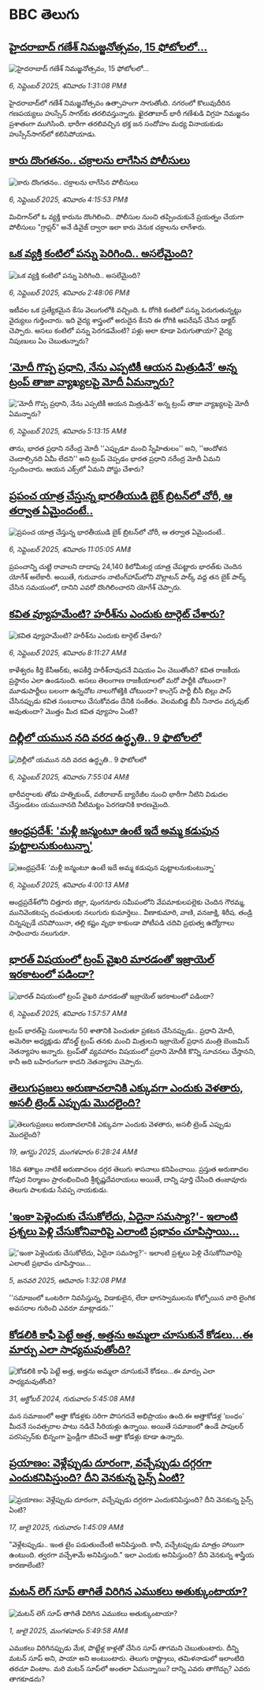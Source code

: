 # BBC తెలుగు## [హైదరాబాద్‌ గణేశ్ నిమజ్జనోత్సవం, 15 ఫోటోలలో...](https://www.bbc.com/telugu/articles/cx2p0mgzz7mo?at_medium=RSS&at_campaign=rss?at_campaign=githubrss)![హైదరాబాద్‌ గణేశ్ నిమజ్జనోత్సవం, 15 ఫోటోలలో...](https://ichef.bbci.co.uk/ace/ws/240/cpsprodpb/317a/live/d6ad4040-8b23-11f0-ab0b-373eee7fb9da.jpg)_6, సెప్టెంబర్ 2025, శనివారం 1:31:08 PMకి_హైదరాబాద్‌లో గణేశ్ నిమజ్జనోత్సవం ఉత్సాహంగా సాగుతోంది. నగరంలో కొలువుదీరిన గణపయ్యలు హుస్సేన్ సాగర్‌కు తరలివస్తున్నారు. ఖైరతాబాద్ భారీ గణేశుడి విగ్రహ నిమజ్జనం ప్రశాతంగా ముగిసింది. భారీగా తరలివచ్చిన భక్త జన సందోహం మధ్య వినాయకుడు హుస్సేన్‌సాగర్‌లో కలిసిపోయాడు.## [కారు దొంగతనం.. చక్రాలను లాగేసిన పోలీసులు](https://www.bbc.com/telugu/articles/c9v7pwmn322o?at_medium=RSS&at_campaign=rss?at_campaign=githubrss)![కారు దొంగతనం.. చక్రాలను లాగేసిన పోలీసులు](https://ichef.bbci.co.uk/ace/ws/240/cpsprodpb/09ff/live/e78e1da0-8b3a-11f0-9cf6-cbf3e73ce2b9.jpg)_6, సెప్టెంబర్ 2025, శనివారం 4:15:53 PMకి_మిచిగాన్‌లో ఓ వ్యక్తి కారును దొంగిలించి.. పోలీసుల నుంచి తప్పించుకునే ప్రయత్నం చేయగా పోలీసులు "గ్రాప్లర్" అనే డివైజ్ ద్వారా ఇలా కారు వెనుక చక్రాలను లాగేశారు.## [ఒక వ్యక్తి కంటిలో పన్ను పెరిగింది.. అసలేమైంది?](https://www.bbc.com/telugu/articles/c20zp79l0q5o?at_medium=RSS&at_campaign=rss?at_campaign=githubrss)![ఒక వ్యక్తి కంటిలో పన్ను పెరిగింది.. అసలేమైంది?](https://ichef.bbci.co.uk/ace/ws/240/cpsprodpb/cf7a/live/ce4aa400-8b2e-11f0-8abb-4d8cd1fe8125.jpg)_6, సెప్టెంబర్ 2025, శనివారం 2:48:06 PMకి_ఇటీవల ఒక ప్రత్యేకమైన కేసు వెలుగులోకి వచ్చింది. ఓ రోగికి కంటిలో పన్ను పెరుగుతున్నట్టు వైద్యులు గుర్తించారు. ఇది వైద్య శాస్త్రంలో అరుదైన కేసని ఈ రోగికి ఆపరేషన్ చేసిన డాక్టర్ చెప్పారు. అసలు కంటిలో పన్ను పెరగడమేంటి? పళ్లు అలా కూడా పెరుగుతాయా? వైద్య నిపుణులు ఏం చెబుతున్నారు?## [‘మోదీ గొప్ప ప్రధాని, నేను ఎప్పటికీ ఆయన మిత్రుడినే’ అన్న ట్రంప్ తాజా వ్యాఖ్యలపై మోదీ ఏమన్నారు?](https://www.bbc.com/telugu/articles/crme28my92lo?at_medium=RSS&at_campaign=rss?at_campaign=githubrss)![‘మోదీ గొప్ప ప్రధాని, నేను ఎప్పటికీ ఆయన మిత్రుడినే’ అన్న ట్రంప్ తాజా వ్యాఖ్యలపై మోదీ ఏమన్నారు?](https://ichef.bbci.co.uk/ace/ws/240/cpsprodpb/2980/live/c172a680-8adc-11f0-8679-a537ea280b91.jpg)_6, సెప్టెంబర్ 2025, శనివారం 5:13:15 AMకి_తాను, భారత ప్రధాని నరేంద్ర మోదీ ''ఎప్పుడూ మంచి స్నేహితులం'' అని, ''ఆందోళన చెందాల్సినది ఏమీ లేదని'' అని ట్రంప్ చెప్పడం భారత ప్రధాని నరేంద్ర మోదీ ఏమని స్పందించారు. ఆయన ఎక్స్‌లో ఏమని పోస్టు చేశారు?## [ప్రపంచ యాత్ర చేస్తున్న భారతీయుడి బైక్ బ్రిటన్‌లో చోరీ, ఆ తర్వాత ఏమైందంటే..](https://www.bbc.com/telugu/articles/c77dxeglvp0o?at_medium=RSS&at_campaign=rss?at_campaign=githubrss)![ప్రపంచ యాత్ర చేస్తున్న భారతీయుడి బైక్ బ్రిటన్‌లో చోరీ, ఆ తర్వాత ఏమైందంటే..](https://ichef.bbci.co.uk/ace/ws/240/cpsprodpb/56fc/live/822d0ee0-8ada-11f0-b391-6936825093bd.jpg)_6, సెప్టెంబర్ 2025, శనివారం 11:05:05 AMకి_ప్రపంచాన్ని చుట్టి రావాలని దాదాపు 24,140 కిలోమీటర్ల యాత్ర చేపట్టారు భారత్‌కు చెందిన యోగేశ్ అలేకారీ. అయితే, గురువారం నాటింగ్‌హామ్‌లోని వొల్లాటన్ పార్క్ వద్ద తన బైక్ పార్క్ చేసిన సమయంలో, దానిని ఎవరో దొంగిలించారని యోగేశ్ చెప్పారు.## [కవిత వ్యూహమేంటి? హరీశ్‌ను ఎందుకు టార్గెట్ చేశారు?](https://www.bbc.com/telugu/articles/cp8wep1pp8go?at_medium=RSS&at_campaign=rss?at_campaign=githubrss)![కవిత వ్యూహమేంటి? హరీశ్‌ను ఎందుకు టార్గెట్ చేశారు?](https://ichef.bbci.co.uk/ace/ws/240/cpsprodpb/67e0/live/31dcfec0-8af6-11f0-b391-6936825093bd.jpg)_6, సెప్టెంబర్ 2025, శనివారం 8:11:27 AMకి_కాళేశ్వరం కీర్తి కేసీఆర్‌కు, అపకీర్తి హరీశ్‌రావుదనే విషయం ఏం చెబుతోంది? కవిత రాజకీయ ప్రస్థానం ఎలా ఉండనుంది. అసలు తెలంగాణ రాజకీయాలలో మరో పార్టీకి చోటుందా? మూడుపార్టీలు బలంగా ఉన్నచోట నాలుగోశక్తికి చోటుందా? 
కాంగ్రెస్ పార్టీ బీసీ బిల్లు పాస్ చేసినప్పుడు కవిత సంబరాలు చేసుకోవడం దేనికి సంకేతం. వెలమబిడ్డ బీసీ నినాదం వర్కవుట్ అవుతుందా? మొత్తం మీద కవిత వ్యూహం ఏంటి?## [దిల్లీలో యమున నది వరద ఉద్ధృతి.. 9 ఫొటోలలో ](https://www.bbc.com/telugu/articles/c9wdknyj1q5o?at_medium=RSS&at_campaign=rss?at_campaign=githubrss)![దిల్లీలో యమున నది వరద ఉద్ధృతి.. 9 ఫొటోలలో ](https://ichef.bbci.co.uk/ace/ws/240/cpsprodpb/9f82/live/ea8eb940-8ad3-11f0-a432-75ea56996e30.jpg)_6, సెప్టెంబర్ 2025, శనివారం 7:55:04 AMకి_భారీవర్షాలకు తోడు   హత్నికుండ్, వజీరాబాద్ బ్యారేజీల నుంచి భారీగా నీటిని విడుదల చేస్తుండటం యమునానది నీటిమట్టం పెరగడానికి కారణమైంది.## [ఆంధ్రప్రదేశ్: 'మళ్లీ జన్మంటూ ఉంటే ఇదే అమ్మ కడుపున పుట్టాలనుకుంటున్నా'](https://www.bbc.com/telugu/articles/c4gw52x182no?at_medium=RSS&at_campaign=rss?at_campaign=githubrss)![ఆంధ్రప్రదేశ్: 'మళ్లీ జన్మంటూ ఉంటే ఇదే అమ్మ కడుపున పుట్టాలనుకుంటున్నా'](https://ichef.bbci.co.uk/ace/ws/240/cpsprodpb/ea7a/live/4d5a0630-8a69-11f0-8ba8-9d1af6a803b3.jpg)_6, సెప్టెంబర్ 2025, శనివారం 4:00:13 AMకి_ఆంధ్రప్రదేశ్‌లోని చిత్తూరు జిల్లా, పుంగనూరు సమీపంలోని వేపమాకులపల్లెకు చెందిన గౌరమ్మ, మునివెంకటప్ప దంపతులకు నలుగురు కుమార్తెలు.. వీణాకుమారి, వాణి, వనజాక్షి, శిరీష.
తండ్రి చిన్నప్పుడే చనిపోయినా, తల్లి కష్టం వృథా కాకుండా పోటీపడి చదివి ప్రభుత్వ ఉద్యోగాలు సాధించారు నలుగురూ.## [భారత్‌ విషయంలో ట్రంప్ వైఖరి మారడంతో ఇజ్రాయెల్‌ ఇరకాటంలో పడిందా?](https://www.bbc.com/telugu/articles/c931pg30e3go?at_medium=RSS&at_campaign=rss?at_campaign=githubrss)![భారత్‌ విషయంలో ట్రంప్ వైఖరి మారడంతో ఇజ్రాయెల్‌ ఇరకాటంలో పడిందా?](https://ichef.bbci.co.uk/ace/ws/240/cpsprodpb/df8d/live/bc320330-8ac5-11f0-b6bf-e1ce1b61b443.jpg)_6, సెప్టెంబర్ 2025, శనివారం 1:57:57 AMకి_ట్రంప్ భారత్‌పై సుంకాలను 50 శాతానికి పెంచుతూ ప్రకటన చేసినప్పుడు.. ప్రధాని మోదీ, అమెరికా అధ్యక్షుడు డోనల్డ్ ట్రంప్ తనకు మంచి మిత్రులని ఇజ్రాయెల్ ప్రధాన మంత్రి బెంజమిన్ నెతన్యాహు అన్నారు.
ట్రంప్‌తో వ్యవహారం విషయంలో ప్రధాని మోదీకి కొన్ని సూచనలు చేస్తానని, కానీ అది బహిరంగంగా కాదని నెతన్యాహు చెప్పారు.## [తెలుగుప్రజలు అరుణాచలానికి ఎక్కువగా ఎందుకు వెళతారు, అసలీ ట్రెండ్ ఎప్పుడు మొదలైంది? ](https://www.bbc.com/telugu/articles/c8jp32zrzxpo?at_medium=RSS&at_campaign=rss?at_campaign=githubrss)![తెలుగుప్రజలు అరుణాచలానికి ఎక్కువగా ఎందుకు వెళతారు, అసలీ ట్రెండ్ ఎప్పుడు మొదలైంది? ](https://ichef.bbci.co.uk/ace/ws/240/cpsprodpb/cf2d/live/01932bf0-7d85-11f0-98a0-956f61945264.jpg)_19, ఆగస్టు 2025, మంగళవారం 6:28:24 AMకి_18వ శతాబ్దం నాటికే అరుణాచలం దగ్గర తెలుగు శాసనాలు కనిపించాయి. ప్రస్తుత అరుణాచల గోపుర నిర్మాణం ప్రారంభించింది శ్రీకృష్ణదేవరాయలు అయితే, దాన్ని పూర్తి చేసింది తంజావూరు తెలుగు పాలకుడు సేవప్ప నాయకుడు.## ['ఇంకా పెళ్లెందుకు చేసుకోలేదు, ఏదైనా సమస్యా?'- ఇలాంటి ప్రశ్నలు పెళ్లి చేసుకోనివారిపై ఎలాంటి ప్రభావం చూపిస్తాయి... ](https://www.bbc.com/telugu/articles/cgq1w3lz7yyo?at_medium=RSS&at_campaign=rss?at_campaign=githubrss)!['ఇంకా పెళ్లెందుకు చేసుకోలేదు, ఏదైనా సమస్యా?'- ఇలాంటి ప్రశ్నలు పెళ్లి చేసుకోనివారిపై ఎలాంటి ప్రభావం చూపిస్తాయి... ](https://ichef.bbci.co.uk/ace/ws/240/cpsprodpb/f6de/live/72c94a60-cb3e-11ef-87df-d575b9a434a4.jpg)_5, జనవరి 2025, ఆదివారం 1:32:08 PMకి_''సమాజంలో ఒంటరిగా నివసిస్తున్న, విడాకులైన, లేదా భాగస్వాములను కోల్పోయిన వారి లైంగిక అవసరాల గురించి ఎవరూ మాట్లాడరు.''## [కోడలికి కాఫీ పెట్టే అత్త, అత్తను అమ్మలా చూసుకునే కోడలు...ఈ మార్పు ఎలా సాధ్యమవుతోంది?](https://www.bbc.com/telugu/articles/c1l41zl8el2o?at_medium=RSS&at_campaign=rss?at_campaign=githubrss)![కోడలికి కాఫీ పెట్టే అత్త, అత్తను అమ్మలా చూసుకునే కోడలు...ఈ మార్పు ఎలా సాధ్యమవుతోంది?](https://ichef.bbci.co.uk/ace/ws/240/cpsprodpb/2b61/live/9176a6d0-8b0e-11ef-a81b-b1eda9741da3.jpg)_31, అక్టోబర్ 2024, గురువారం 5:45:08 AMకి_మన సమాజంలో అత్తా కోడళ్లకు సరిగా పొసగదనే అభిప్రాయం ఉంది.ఈ అత్తాకోడళ్ల ‘బంధం’ మీదనే సంవత్సరాల పాటు నడిచే సీరియళ్లు ఉన్నాయి. అయితే సమాజంలో ఉండే పాపులర్ పరసెప్సన్‌కు భిన్నంగా ఫ్రెండ్లీగా జీవించే అత్తా కోడళ్లు కూడా ఉన్నారు.## [ప్రయాణం: వెళ్లేప్పుడు దూరంగా, వచ్చేప్పుడు దగ్గరగా ఎందుకనిపిస్తుంది? దీని వెనకున్న సైన్స్ ఏంటి?](https://www.bbc.com/telugu/articles/c0l4y727n1jo?at_medium=RSS&at_campaign=rss?at_campaign=githubrss)![ప్రయాణం: వెళ్లేప్పుడు దూరంగా, వచ్చేప్పుడు దగ్గరగా ఎందుకనిపిస్తుంది? దీని వెనకున్న సైన్స్ ఏంటి?](https://ichef.bbci.co.uk/ace/ws/240/cpsprodpb/054c/live/6957c010-62b0-11f0-8e78-11023c48a856.png)_17, జులై 2025, గురువారం 1:45:09 AMకి_"వెళ్లేటప్పుడు.. ఇంత టైం పడుతుందేంటి అనిపిస్తుంది. కానీ, వచ్చేటప్పుడు మాత్రం హాయిగా ఉంటుంది. త్వరగా వచ్చేశామే అనిపిస్తుంది." ఇలా ఎందుకు అనిపిస్తుంది? దీని వెనకున్న శాస్త్రీయ కారణాలేంటి?## [మటన్ లెగ్ సూప్ తాగితే విరిగిన ఎముకలు అతుక్కుంటాయా?](https://www.bbc.com/telugu/articles/c0l4g92j8kzo?at_medium=RSS&at_campaign=rss?at_campaign=githubrss)![మటన్ లెగ్ సూప్ తాగితే విరిగిన ఎముకలు అతుక్కుంటాయా?](https://ichef.bbci.co.uk/ace/ws/240/cpsprodpb/b31e/live/cce532c0-6d41-11f0-9462-bb509dc78127.jpg)_1, జులై 2025, మంగళవారం 5:49:58 AMకి_ఎముకలు విరిగినప్పుడు మేక, పొట్టేళ్ల కాళ్లతో చేసిన సూప్ తాగమని చెబుతుంటారు. దీన్ని మటన్ సూప్ అని, పాయా అని అంటుంటారు. తెలుగు రాష్ట్రాలు, తమిళనాడులో ఇలాంటిది తరచూ వింటాం. మరి మటన్ సూప్‌లో అంతలా ఏమున్నాయి? దాన్ని ఎవరు తాగొచ్చు? ఎవరు తాగకూడదు?